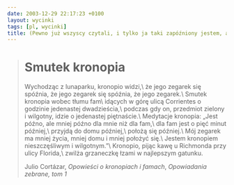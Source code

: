 ```yaml
---
date: 2003-12-29 22:17:23 +0100
layout: wycinki
tags: [pl, wycinki]
title: (Pewno już wszyscy czytali, i tylko ja taki zapóźniony jestem, ale może nie, to proszę bardzo.)
---
```


> Smutek kronopia
> ===============
>
> Wychodząc z lunaparku, kronopio widzi,\\
> że jego zegarek się spóźnia, że jego zegarek się spóźnia, że jego zegarek.\\
> Smutek kronopia wobec tłumu fam\\
> idących w górę ulicą Corrientes o godzinie jedenastej dwadzieścia,\\
> podczas gdy on, przedmiot zielony i wilgotny, idzie o jedenastej piętnaście.\\
> Medytacje kronopia: „Jest późno, ale mniej późno dla mnie niż dla fam,\\
> dla fam jest o pięć minut później,\\
> przyjdą do domu później,\\
> położą się później.\\
> Mój zegarek ma mniej życia, mniej domu i mniej położyć się.\\
> Jestem kronopiem nieszczęśliwym i wilgotnym.”\\
> Kronopio, pijąc kawę u Richmonda przy ulicy Florida,\\
> zwilża grzaneczkę łzami w najlepszym gatunku.
>
> Julio Cortázar, <cite>Opowieści o kronopiach i famach</cite>, <cite>Opowiadania zebrane, tom 1</cite>
